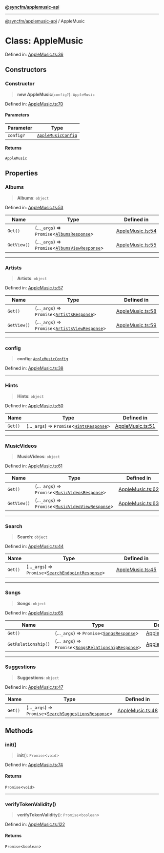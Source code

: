 [**@syncfm/applemusic-api**](../README.md)

***

[@syncfm/applemusic-api](../globals.md) / AppleMusic

# Class: AppleMusic

Defined in: [AppleMusic.ts:36](https://github.com/sync-fm/applemusic-api/blob/9ff258d5e3837a0cb0f9914911c5614d92f344ed/src/AppleMusic.ts#L36)

## Constructors

### Constructor

> **new AppleMusic**(`config?`): `AppleMusic`

Defined in: [AppleMusic.ts:70](https://github.com/sync-fm/applemusic-api/blob/9ff258d5e3837a0cb0f9914911c5614d92f344ed/src/AppleMusic.ts#L70)

#### Parameters

| Parameter | Type |
| ------ | ------ |
| `config?` | [`AppleMusicConfig`](../interfaces/AppleMusicConfig.md) |

#### Returns

`AppleMusic`

## Properties

### Albums

> **Albums**: `object`

Defined in: [AppleMusic.ts:53](https://github.com/sync-fm/applemusic-api/blob/9ff258d5e3837a0cb0f9914911c5614d92f344ed/src/AppleMusic.ts#L53)

| Name | Type | Defined in |
| ------ | ------ | ------ |
| `Get()` | (...`_args`) => `Promise`\<[`AlbumsResponse`](../@syncfm/namespaces/AppleMusic/namespaces/AlbumsTypes/interfaces/AlbumsResponse.md)\> | [AppleMusic.ts:54](https://github.com/sync-fm/applemusic-api/blob/9ff258d5e3837a0cb0f9914911c5614d92f344ed/src/AppleMusic.ts#L54) |
| `GetView()` | (...`_args`) => `Promise`\<[`AlbumsViewResponse`](../@syncfm/namespaces/AppleMusic/namespaces/AlbumsTypes/interfaces/AlbumsViewResponse.md)\> | [AppleMusic.ts:55](https://github.com/sync-fm/applemusic-api/blob/9ff258d5e3837a0cb0f9914911c5614d92f344ed/src/AppleMusic.ts#L55) |

***

### Artists

> **Artists**: `object`

Defined in: [AppleMusic.ts:57](https://github.com/sync-fm/applemusic-api/blob/9ff258d5e3837a0cb0f9914911c5614d92f344ed/src/AppleMusic.ts#L57)

| Name | Type | Defined in |
| ------ | ------ | ------ |
| `Get()` | (...`_args`) => `Promise`\<[`ArtistsResponse`](../@syncfm/namespaces/AppleMusic/namespaces/ArtistsTypes/interfaces/ArtistsResponse.md)\> | [AppleMusic.ts:58](https://github.com/sync-fm/applemusic-api/blob/9ff258d5e3837a0cb0f9914911c5614d92f344ed/src/AppleMusic.ts#L58) |
| `GetView()` | (...`_args`) => `Promise`\<[`ArtistsViewResponse`](../@syncfm/namespaces/AppleMusic/namespaces/ArtistsTypes/interfaces/ArtistsViewResponse.md)\> | [AppleMusic.ts:59](https://github.com/sync-fm/applemusic-api/blob/9ff258d5e3837a0cb0f9914911c5614d92f344ed/src/AppleMusic.ts#L59) |

***

### config

> **config**: [`AppleMusicConfig`](../interfaces/AppleMusicConfig.md)

Defined in: [AppleMusic.ts:38](https://github.com/sync-fm/applemusic-api/blob/9ff258d5e3837a0cb0f9914911c5614d92f344ed/src/AppleMusic.ts#L38)

***

### Hints

> **Hints**: `object`

Defined in: [AppleMusic.ts:50](https://github.com/sync-fm/applemusic-api/blob/9ff258d5e3837a0cb0f9914911c5614d92f344ed/src/AppleMusic.ts#L50)

| Name | Type | Defined in |
| ------ | ------ | ------ |
| `Get()` | (...`_args`) => `Promise`\<[`HintsResponse`](../@syncfm/namespaces/AppleMusic/namespaces/HintsTypes/interfaces/HintsResponse.md)\> | [AppleMusic.ts:51](https://github.com/sync-fm/applemusic-api/blob/9ff258d5e3837a0cb0f9914911c5614d92f344ed/src/AppleMusic.ts#L51) |

***

### MusicVideos

> **MusicVideos**: `object`

Defined in: [AppleMusic.ts:61](https://github.com/sync-fm/applemusic-api/blob/9ff258d5e3837a0cb0f9914911c5614d92f344ed/src/AppleMusic.ts#L61)

| Name | Type | Defined in |
| ------ | ------ | ------ |
| `Get()` | (...`_args`) => `Promise`\<[`MusicVideosResponse`](../@syncfm/namespaces/AppleMusic/namespaces/MusicVideosTypes/interfaces/MusicVideosResponse.md)\> | [AppleMusic.ts:62](https://github.com/sync-fm/applemusic-api/blob/9ff258d5e3837a0cb0f9914911c5614d92f344ed/src/AppleMusic.ts#L62) |
| `GetView()` | (...`_args`) => `Promise`\<[`MusicVideoViewResponse`](../@syncfm/namespaces/AppleMusic/namespaces/MusicVideosTypes/interfaces/MusicVideoViewResponse.md)\> | [AppleMusic.ts:63](https://github.com/sync-fm/applemusic-api/blob/9ff258d5e3837a0cb0f9914911c5614d92f344ed/src/AppleMusic.ts#L63) |

***

### Search

> **Search**: `object`

Defined in: [AppleMusic.ts:44](https://github.com/sync-fm/applemusic-api/blob/9ff258d5e3837a0cb0f9914911c5614d92f344ed/src/AppleMusic.ts#L44)

| Name | Type | Defined in |
| ------ | ------ | ------ |
| `Get()` | (...`_args`) => `Promise`\<[`SearchEndpointResponse`](../@syncfm/namespaces/AppleMusic/namespaces/SearchTypes/interfaces/SearchEndpointResponse.md)\> | [AppleMusic.ts:45](https://github.com/sync-fm/applemusic-api/blob/9ff258d5e3837a0cb0f9914911c5614d92f344ed/src/AppleMusic.ts#L45) |

***

### Songs

> **Songs**: `object`

Defined in: [AppleMusic.ts:65](https://github.com/sync-fm/applemusic-api/blob/9ff258d5e3837a0cb0f9914911c5614d92f344ed/src/AppleMusic.ts#L65)

| Name | Type | Defined in |
| ------ | ------ | ------ |
| `Get()` | (...`_args`) => `Promise`\<[`SongsResponse`](../@syncfm/namespaces/AppleMusic/namespaces/SongsTypes/interfaces/SongsResponse.md)\> | [AppleMusic.ts:66](https://github.com/sync-fm/applemusic-api/blob/9ff258d5e3837a0cb0f9914911c5614d92f344ed/src/AppleMusic.ts#L66) |
| `GetRelationship()` | (...`_args`) => `Promise`\<[`SongsRelationshipResponse`](../@syncfm/namespaces/AppleMusic/namespaces/SongsTypes/interfaces/SongsRelationshipResponse.md)\> | [AppleMusic.ts:67](https://github.com/sync-fm/applemusic-api/blob/9ff258d5e3837a0cb0f9914911c5614d92f344ed/src/AppleMusic.ts#L67) |

***

### Suggestions

> **Suggestions**: `object`

Defined in: [AppleMusic.ts:47](https://github.com/sync-fm/applemusic-api/blob/9ff258d5e3837a0cb0f9914911c5614d92f344ed/src/AppleMusic.ts#L47)

| Name | Type | Defined in |
| ------ | ------ | ------ |
| `Get()` | (...`_args`) => `Promise`\<[`SearchSuggestionsResponse`](../@syncfm/namespaces/AppleMusic/namespaces/SuggestionsTypes/interfaces/SearchSuggestionsResponse.md)\> | [AppleMusic.ts:48](https://github.com/sync-fm/applemusic-api/blob/9ff258d5e3837a0cb0f9914911c5614d92f344ed/src/AppleMusic.ts#L48) |

## Methods

### init()

> **init**(): `Promise`\<`void`\>

Defined in: [AppleMusic.ts:74](https://github.com/sync-fm/applemusic-api/blob/9ff258d5e3837a0cb0f9914911c5614d92f344ed/src/AppleMusic.ts#L74)

#### Returns

`Promise`\<`void`\>

***

### verifyTokenValidity()

> **verifyTokenValidity**(): `Promise`\<`boolean`\>

Defined in: [AppleMusic.ts:122](https://github.com/sync-fm/applemusic-api/blob/9ff258d5e3837a0cb0f9914911c5614d92f344ed/src/AppleMusic.ts#L122)

#### Returns

`Promise`\<`boolean`\>
